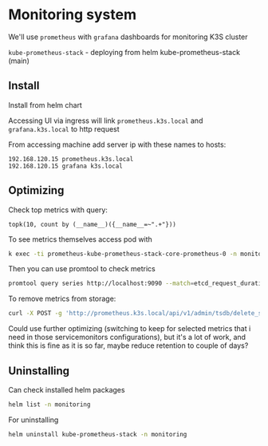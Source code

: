 # Monitoring system

We'll use `prometheus` with `grafana` dashboards for monitoring K3S cluster

`kube-prometheus-stack` - deploying from helm kube-prometheus-stack (main)

## Install

Install from helm chart

Accessing UI via ingress will link `prometheus.k3s.local` and `grafana.k3s.local` to http request

From accessing machine add server ip with these names to hosts:
```
192.168.120.15 prometheus.k3s.local
192.168.120.15 grafana k3s.local
```

## Optimizing

Check top metrics with query:
```
topk(10, count by (__name__)({__name__=~".+"}))
```

To see metrics themselves access pod with
```sh
k exec -ti prometheus-kube-prometheus-stack-core-prometheus-0 -n monitoring -- /bin/sh
```

Then you can use promtool to check metrics
```sh
promtool query series http://localhost:9090 --match=etcd_request_duration_seconds_bucket
```

To remove metrics from storage:
```sh
curl -X POST -g 'http://prometheus.k3s.local/api/v1/admin/tsdb/delete_series?match[]=apiserver_request_duration_seconds_bucket'
```

Could use further optimizing (switching to keep for selected metrics that i need in those servicemonitors configurations), but it's a lot of work, and think this is fine as it is so far, maybe reduce retention to couple of days?

## Uninstalling

Can check installed helm packages
```sh
helm list -n monitoring
```

For uninstalling
```sh
helm uninstall kube-prometheus-stack -n monitoring
```